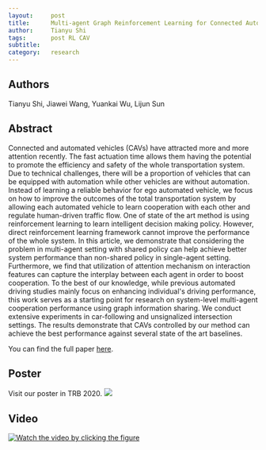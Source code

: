 ```yaml
---
layout:     post
title:      Multi-agent Graph Reinforcement Learning for Connected Automated Driving
author:     Tianyu Shi
tags: 		post RL CAV
subtitle:  	
category:   research
---
```


## Authors
Tianyu Shi, Jiawei Wang, Yuankai Wu, Lijun Sun

## Abstract 

Connected and automated vehicles (CAVs) have attracted more and more attention recently. The fast actuation time allows them having the potential to promote the efficiency and safety of the whole transportation system. Due to technical challenges, there will be a proportion of vehicles that can be equipped with automation while other vehicles are without automation. Instead of learning a reliable behavior for ego automated vehicle, we focus on how to improve the outcomes of the total transportation system by allowing each automated vehicle to learn cooperation with each other and regulate human-driven traffic flow. One of state of the art method is using reinforcement learning to learn intelligent decision making policy. However, direct reinforcement learning framework cannot improve the performance of the whole system. In this article, we demonstrate that considering the problem in multi-agent setting with shared policy can help achieve better system performance than non-shared policy in single-agent setting. Furthermore, we find that utilization of attention mechanism on interaction features can capture the interplay between each agent in order to boost cooperation. To the best of our knowledge, while previous automated driving studies mainly focus on enhancing individual's driving performance, this work serves as a starting point for research on system-level multi-agent cooperation performance using graph information sharing. We conduct extensive experiments in car-following and unsignalized intersection settings. The results demonstrate that CAVs controlled by our method can achieve the best performance against several state of the art baselines.

You can find the full paper [here](https://arxiv.org/abs/2007.02794).

## Poster
Visit our poster in TRB 2020.
![](https://smart-transport.github.io/img/projects/magrl_trb_poster.jpg)

## Video
[![Watch the video by clicking the figure](https://smart-transport.github.io/img/projects/magrl_poster.png)](https://www.youtube.com/watch?v=rL95dglox2c&t=158s)
<!-- <iframe width="560" height="315" src="https://www.youtube.com/watch?v=rL95dglox2c&t=158s" frameborder="0" allow="autoplay; encrypted-media" allowfullscreen></iframe> -->
<!-- <video src="video.mp4" width="320" height="200" controls preload></video> -->